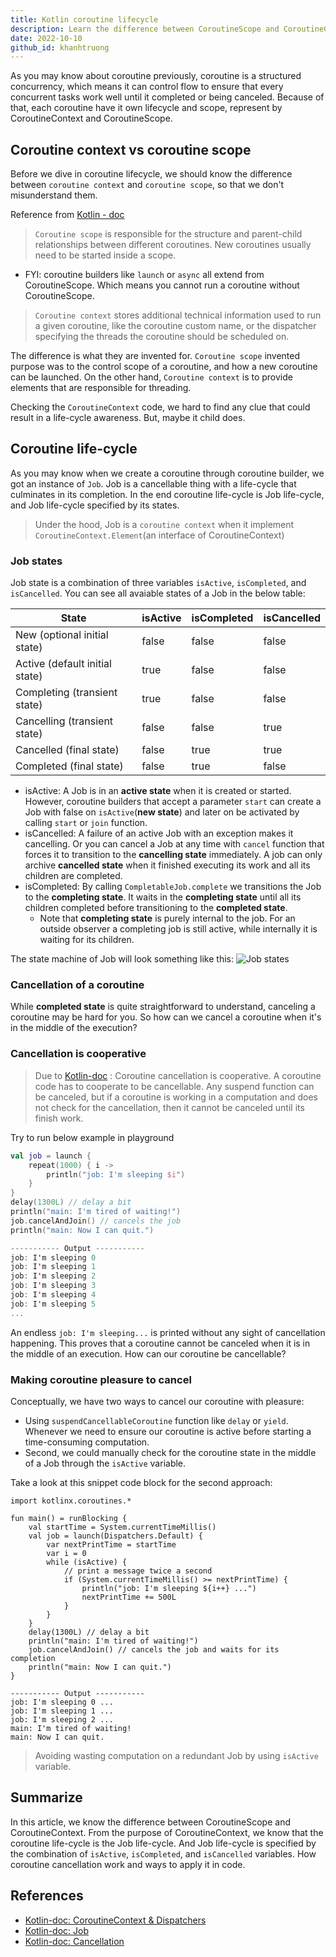 ```yaml
---
title: Kotlin coroutine lifecycle
description: Learn the difference between CoroutineScope and CoroutineContext, understand the Job lifecycle states, and discover how cooperative cancellation works in Kotlin coroutines for effective concurrency control.
date: 2022-10-10
github_id: khanhtruong
---
```


As you may know about coroutine previously, coroutine is a structured concurrency, which means it can control flow to ensure that every concurrent tasks work well until it completed or being canceled. Because of that, each coroutine have it own lifecycle and scope, represent by CoroutineContext and CoroutineScope.

## Coroutine context vs coroutine scope

Before we dive in coroutine lifecycle, we should know the difference between `coroutine context` and `coroutine scope`, so that we don't misunderstand them.

Reference from [Kotlin - doc](https://kotlinlang.org/docs/coroutines-and-channels.html#structured-concurrency)

> `Coroutine scope` is responsible for the structure and parent-child relationships between different coroutines. New coroutines usually need to be started inside a scope.

- FYI: coroutine builders like `launch` or `async` all extend from CoroutineScope. Which means you cannot run a coroutine without CoroutineScope.

> `Coroutine context` stores additional technical information used to run a given coroutine, like the coroutine custom name, or the dispatcher specifying the threads the coroutine should be scheduled on.

The difference is what they are invented for. `Coroutine scope` invented purpose was to the control scope of a coroutine, and how a new coroutine can be launched. On the other hand, `Coroutine context` is to provide elements that are responsible for threading.

Checking the `CoroutineContext` code, we hard to find any clue that could result in a life-cycle awareness. But, maybe it child does.

## Coroutine life-cycle

As you may know when we create a coroutine through coroutine builder, we got an instance of `Job`. Job is a cancellable thing with a life-cycle that culminates in its completion. In the end coroutine life-cycle is Job life-cycle, and Job life-cycle specified by its states.

> Under the hood, Job is a `coroutine context` when it implement `CoroutineContext.Element`(an interface of CoroutineContext)

### Job states

Job state is a combination of three variables `isActive`, `isCompleted`, and `isCancelled`. You can see all avaiable states of a Job in the below table:

| State                          | isActive | isCompleted | isCancelled |
| ------------------------------ | -------- | ----------- | ----------- |
| New (optional initial state)   | false    | false       | false       |
| Active (default initial state) | true     | false       | false       |
| Completing (transient state)   | true     | false       | false       |
| Cancelling (transient state)   | false    | false       | true        |
| Cancelled (final state)        | false    | true        | true        |
| Completed (final state)        | false    | true        | false       |

- isActive: A Job is in an **active state** when it is created or started. However, coroutine builders that accept a parameter `start` can create a Job with false on `isActive`(**new state**) and later on be activated by calling `start` or `join` function.
- isCancelled: A failure of an active Job with an exception makes it cancelling. Or you can cancel a Job at any time with `cancel` function that forces it to transition to the **cancelling state** immediately. A job can only archive **cancelled state** when it finished executing its work and all its children are completed.
- isCompleted: By calling `CompletableJob.complete` we transitions the Job to the **completing state**. It waits in the **completing state** until all its children completed before transitioning to the **completed state**.
  - Note that **completing state** is purely internal to the job. For an outside observer a completing job is still active, while internally it is waiting for its children.

The state machine of Job will look something like this:
![Job states](https://khanhth-public-image-raw.s3.ap-southeast-1.amazonaws.com/job-states.png)

### Cancellation of a coroutine

While **completed state** is quite straightforward to understand, canceling a coroutine may be hard for you. So how can we cancel a coroutine when it's in the middle of the execution?

### Cancellation is cooperative

> Due to [Kotlin-doc](https://kotlinlang.org/docs/cancellation-and-timeouts.html#cancellation-is-cooperative) : Coroutine cancellation is cooperative. A coroutine code has to cooperate to be cancellable. Any suspend function can be canceled, but if a coroutine is working in a computation and does not check for the cancellation, then it cannot be canceled until its finish work.

Try to run below example in playground

```kotlin
val job = launch {
    repeat(1000) { i ->
        println("job: I'm sleeping $i")
    }
}
delay(1300L) // delay a bit
println("main: I'm tired of waiting!")
job.cancelAndJoin() // cancels the job
println("main: Now I can quit.")

----------- Output -----------
job: I'm sleeping 0
job: I'm sleeping 1
job: I'm sleeping 2
job: I'm sleeping 3
job: I'm sleeping 4
job: I'm sleeping 5
...
```

An endless `job: I'm sleeping...` is printed without any sight of cancellation happening. This proves that a coroutine cannot be canceled when it is in the middle of an execution. How can our coroutine be cancellable?

### Making coroutine pleasure to cancel

Conceptually, we have two ways to cancel our coroutine with pleasure:

- Using `suspendCancellableCoroutine` function like `delay` or `yield`. Whenever we need to ensure our coroutine is active before starting a time-consuming computation.
- Second, we could manually check for the coroutine state in the middle of a Job through the `isActive` variable.

Take a look at this snippet code block for the second approach:

```kotilin
import kotlinx.coroutines.*

fun main() = runBlocking {
    val startTime = System.currentTimeMillis()
    val job = launch(Dispatchers.Default) {
        var nextPrintTime = startTime
        var i = 0
        while (isActive) {
            // print a message twice a second
            if (System.currentTimeMillis() >= nextPrintTime) {
                println("job: I'm sleeping ${i++} ...")
                nextPrintTime += 500L
            }
        }
    }
    delay(1300L) // delay a bit
    println("main: I'm tired of waiting!")
    job.cancelAndJoin() // cancels the job and waits for its completion
    println("main: Now I can quit.")
}

----------- Output -----------
job: I'm sleeping 0 ...
job: I'm sleeping 1 ...
job: I'm sleeping 2 ...
main: I'm tired of waiting!
main: Now I can quit.
```

> Avoiding wasting computation on a redundant Job by using `isActive` variable.

## Summarize

In this article, we know the difference between CoroutineScope and CoroutineContext. From the purpose of CoroutineContext, we know that the coroutine life-cycle is the Job life-cycle. And Job life-cycle is specified by the combination of `isActive`, `isCompleted`, and `isCancelled` variables. How coroutine cancellation work and ways to apply it in code.

## References

- [Kotlin-doc: CoroutineContext & Dispatchers](https://kotlinlang.org/docs/coroutine-context-and-dispatchers.html)
- [Kotlin-doc: Job](https://kotlinlang.org/api/kotlinx.coroutines/kotlinx-coroutines-core/kotlinx.coroutines/-job/)
- [Kotlin-doc: Cancellation](https://kotlinlang.org/docs/cancellation-and-timeouts.html#cancellation-is-cooperative)
